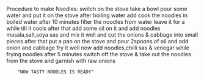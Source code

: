 Procedure to make Noodles:
switch on the stove
take a bowl pour some water and put it on the stove
after boiling water add cook the noodles in boiled water 
after 10 minutes filter the noodles from water
leave it for a while till it cools
after that add some oil on it and add noodles masala,salt,soya sas and mix it well
and cut the onions & cabbage into small pieces
after that put a pan on the stove and pour 2spoons of oil 
and add onion and cabbage fry it well 
now add noodles,chilli sas & venegar while frying noodles after 
5 minutes switch off the stove & take out the noodles from the stove
and garnish with raw onions 

        "NOW TASTY NOODLES IS READY"
